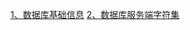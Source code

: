 [1、数据库基础信息](https://github.com/bosimao1988512/oracle_work/blob/master/doc/db_baseinfo)
[2、数据库服务端字符集](https://github.com/bosimao1988512/oracle_work/blob/master/doc/%E6%9C%8D%E5%8A%A1%E7%AB%AF%E5%AD%97%E7%AC%A6%E9%9B%86)
